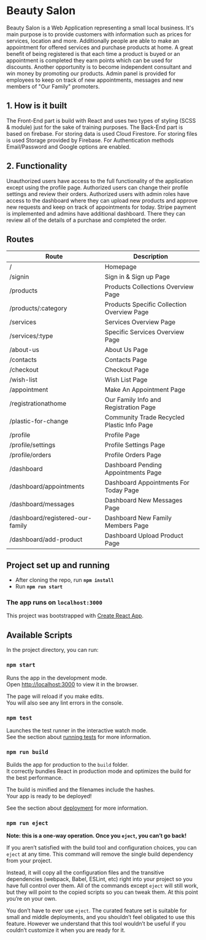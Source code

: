 # Beauty Salon
Beauty Salon is a Web Application representing a small local business. It's main purpose is to provide customers with information such as prices for services, location and more. Additionally people are able to make an appointment for offered services and purchase products at home. A great benefit of being registered is that each time a product is buyed or an appointment is completed they earn points which can be used for discounts. Another opportunity is to become independent consultant and win money by promoting our products. Admin panel is provided for employees to keep on track of new appointments, messages and new members of "Our Family" promoters.

## 1. How is it built
The Front-End part is build with React and uses two types of styling (SCSS & module) just for the sake of training purposes.
The Back-End part is based on firebase. 
    For storing data is used Cloud Firestore. 
    For storing files is used Storage provided by Firebase.
    For Authentication methods Email/Password and Google options are enabled.

## 2. Functionality
Unauthorized users have access to the full functionality of the application except using the profile page.
Authorized users can change their profile settings and review their orders.
Authorized users with admin roles have access to the dashboard where they can upload new products and approve new requests and keep on track of appointments for today.
Stripe payment is implemented and admins have additional dashboard. There they can review all of the details of a purchase and completed the order.

## Routes

| Route                             | Description                                            |
| --------------------------------- | ------------------------------------------------------ |
| /                                 | Homepage                                               |
| /signin                           | Sign in & Sign up Page                                 |
| /products                         | Products Collections Overview Page                     |
| /products/:category               | Products Specific Collection Overview Page             |
| /services                         | Services Overview Page                                 |
| /services/:type                   | Specific Services Overview Page                        |
| /about-us                         | About Us Page                                          |
| /contacts                         | Contacts Page                                          |
| /checkout                         | Checkout Page                                          |
| /wish-list                        | Wish List Page                                         |
| /appointment                      | Make An Appointment Page                               |
| /registrationathome               | Our Family Info and Registration Page                  |
| /plastic-for-change               | Community Trade Recycled Plastic Info Page             |
| /profile                          | Profile Page                                           |
| /profile/settings                 | Profile Settings Page                                  |
| /profile/orders                   | Profile Orders Page                                    |
| /dashboard                        | Dashboard Pending Appointments Page                    |
| /dashboard/appointments           | Dashboard Appointments For Today Page                  |
| /dashboard/messages               | Dashboard New Messages Page                            |
| /dashboard/registered-our-family  | Dashboard New Family Members Page                      |
| /dashboard/add-product            | Dashboard Upload Product Page                          |



## Project set up and running
* After cloning the repo, run **`npm install`**
* Run **`npm run start`**

### The app runs on **`localhost:3000`**


This project was bootstrapped with [Create React App](https://github.com/facebook/create-react-app).

## Available Scripts

In the project directory, you can run:

### `npm start`

Runs the app in the development mode.<br />
Open [http://localhost:3000](http://localhost:3000) to view it in the browser.

The page will reload if you make edits.<br />
You will also see any lint errors in the console.

### `npm test`

Launches the test runner in the interactive watch mode.<br />
See the section about [running tests](https://facebook.github.io/create-react-app/docs/running-tests) for more information.

### `npm run build`

Builds the app for production to the `build` folder.<br />
It correctly bundles React in production mode and optimizes the build for the best performance.

The build is minified and the filenames include the hashes.<br />
Your app is ready to be deployed!

See the section about [deployment](https://facebook.github.io/create-react-app/docs/deployment) for more information.

### `npm run eject`

**Note: this is a one-way operation. Once you `eject`, you can’t go back!**

If you aren’t satisfied with the build tool and configuration choices, you can `eject` at any time. This command will remove the single build dependency from your project.

Instead, it will copy all the configuration files and the transitive dependencies (webpack, Babel, ESLint, etc) right into your project so you have full control over them. All of the commands except `eject` will still work, but they will point to the copied scripts so you can tweak them. At this point you’re on your own.

You don’t have to ever use `eject`. The curated feature set is suitable for small and middle deployments, and you shouldn’t feel obligated to use this feature. However we understand that this tool wouldn’t be useful if you couldn’t customize it when you are ready for it.
